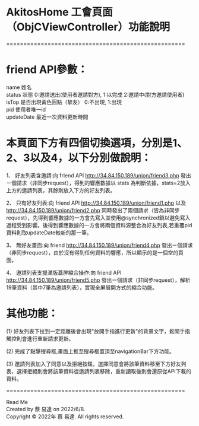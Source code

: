 # AkitosHome 工會頁面（ObjCViewController）功能說明

====================================================  
 
 # friend API參數：
name        姓名  
status      狀態 0:邀請送出(使用者邀請對方), 1:以完成 2:邀請中(對方邀請使用者)  
isTop       是否出現黃色圓點（摯友） 0:不出現, 1:出現  
pid         使用者唯一id  
updateDate  最近一次資料更新時間  
 
# 本頁面下方有四個切換選項，分別是1、2、3以及4，以下分別做說明：

1、 好友列表含邀請:向 friend API http://34.84.150.189/union/friend3.php 發出ㄧ個請求（非同步request），得到的響應數據以 stats 為判斷依據，stats=2放入上方的邀請列表，其餘則放入下方的好友列表。

2、 只有好友列表:向 friend API http://34.84.150.189/union/friend1.php 以及  http://34.84.150.189/union/friend2.php 同時發出了兩個請求（皆為非同步request），先得到響應數據的一方會先寫入並使用@synchronized鎖以避免寫入過程受到影響。後得到響應數據的一方會將兩個資料源整合為好友列表,若重覆pid資料則取updateDate較新的那一筆。

3、 無好友畫面:向 friend http://34.84.150.189/union/friend4.php 發出ㄧ個請求（非同步request），由於沒有得到任何資料的響應，所以顯示的是一個空的頁面。

4、 邀請列表支援滿版蓋屏縮合操作:向 friend API http://34.84.150.189/union/friend5.php 
發出ㄧ個請求（非同步request），解析19筆資料（其中7筆為邀請列表），實現全屏展開方式的縮合功能。

# 其他功能：

(1) 好友列表下拉到一定距離後會出現"放開手指進行更新"的背景文字，鬆開手指觸控則會進行重新請求更新。

(2) 完成了點擊搜尋框,畫面上推至搜尋框置頂至navigationBar下方功能。

(3) 邀請列表加入了同意以及拒絕按鈕，選擇同意會將該筆資料移至下方好友列表，選擇拒絕則會將該筆資料從邀請列表移除，重新讀取後則會還原從API下載的資料。

====================================================

Read Me  
Created by 蔡 易達 on 2022/6/8.  
Copyright © 2022年 蔡 易達. All rights reserved.
